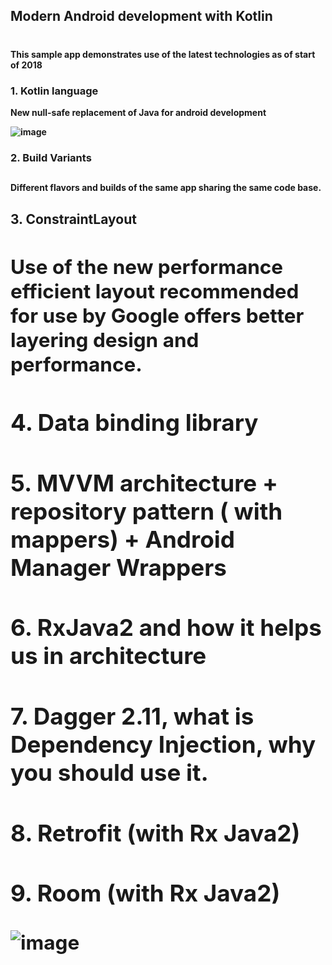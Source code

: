 ## Modern Android development with Kotlin<h1/><b/>

This sample app demonstrates use of the latest technologies as of start of 2018

### 1. Kotlin language
New null-safe replacement of Java for android development
  
![image](https://user-images.githubusercontent.com/22516895/36172120-f0e13498-1115-11e8-9d4a-69d8ff74d972.png)

### 2. Build Variants <h2/><b/>
Different flavors and builds of the same app sharing the same code base.
  
<b><h2>3. ConstraintLayout<h2/><b/>
Use of the new performance efficient layout recommended for use by Google
offers better layering design and performance.

### 4. Data binding library

### 5. MVVM architecture + repository pattern ( with mappers) + Android Manager Wrappers 

### 6. RxJava2 and how it helps us in architecture 

### 7. Dagger 2.11, what is Dependency Injection, why you should use it. 

### 8. Retrofit (with Rx Java2)

### 9. Room (with Rx Java2)

![image](https://user-images.githubusercontent.com/22516895/36172060-ccf910aa-1115-11e8-8e93-cc308406619b.png)